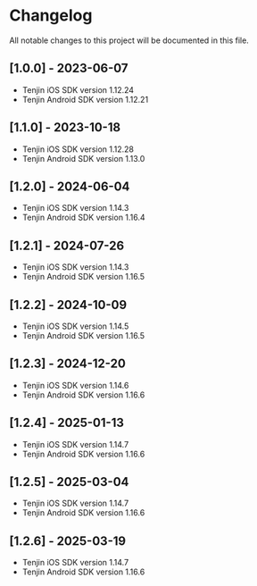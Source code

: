 # Changelog
All notable changes to this project will be documented in this file.

## [1.0.0] - 2023-06-07

* Tenjin iOS SDK version 1.12.24
* Tenjin Android SDK version 1.12.21

## [1.1.0] - 2023-10-18

* Tenjin iOS SDK version 1.12.28
* Tenjin Android SDK version 1.13.0

## [1.2.0] - 2024-06-04

* Tenjin iOS SDK version 1.14.3
* Tenjin Android SDK version 1.16.4

## [1.2.1] - 2024-07-26

* Tenjin iOS SDK version 1.14.3
* Tenjin Android SDK version 1.16.5

## [1.2.2] - 2024-10-09

* Tenjin iOS SDK version 1.14.5
* Tenjin Android SDK version 1.16.5

## [1.2.3] - 2024-12-20

* Tenjin iOS SDK version 1.14.6
* Tenjin Android SDK version 1.16.6

## [1.2.4] - 2025-01-13

* Tenjin iOS SDK version 1.14.7
* Tenjin Android SDK version 1.16.6

## [1.2.5] - 2025-03-04

* Tenjin iOS SDK version 1.14.7
* Tenjin Android SDK version 1.16.6

## [1.2.6] - 2025-03-19

* Tenjin iOS SDK version 1.14.7
* Tenjin Android SDK version 1.16.6
